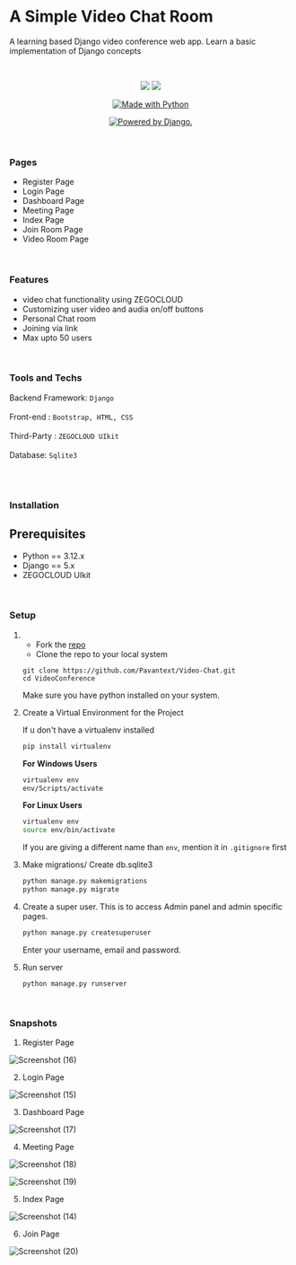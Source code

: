 # A Simple Video Chat Room
 A learning based Django video conference web app. Learn a basic implementation of Django concepts

<br>

<p align="center">
<a href="https://codeclimate.com/github/pkini2002/Social-media-web-app/maintainability">
<img src="https://api.codeclimate.com/v1/badges/b79b9943a5cb4340c05f/maintainability" /></a>
<a href="https://codeclimate.com/github/pkini2002/Social-media-web-app/test_coverage">
<img src="https://api.codeclimate.com/v1/badges/b79b9943a5cb4340c05f/test_coverage" /></a>
</p>

<p align="center">
<a href="https://www.python.org/"><img src="https://forthebadge.com/images/badges/made-with-python.svg" border="0" title="Made with Python" />
</p>

<p align="center">
<a href="http://www.djangoproject.com/"><img src="https://www.djangoproject.com/m/img/badges/djangopowered126x54.gif" border="0" alt="Powered by Django." title="Powered by Django." /></a>
</p>


<br>

### Pages

- Register Page
- Login Page
- Dashboard Page
- Meeting Page
- Index Page
- Join Room Page
- Video Room Page

  
<br>

### Features
- video chat functionality using ZEGOCLOUD
- Customizing user video and audia on/off buttons
- Personal Chat room
- Joining via link
- Max upto 50 users

<br>

### Tools and Techs

Backend Framework: `Django`
<br/><br/>
Front-end : `Bootstrap, HTML, CSS`
<br/><br/>
Third-Party : `ZEGOCLOUD UIkit`
<br/><br/>
Database: `Sqlite3`
<br/><br/>

<br>

### Installation

  ## Prerequisites
  - Python == 3.12.x
  - Django == 5.x
  - ZEGOCLOUD UIkit
    
<br>

### Setup
1. - Fork the [repo](https://github.com/Pavantext/Video-Chat)
   - Clone the repo to your local system
     
   ```git
   git clone https://github.com/Pavantext/Video-Chat.git
   cd VideoConference
   ```
   Make sure you have python installed on your system.
   
2. Create a Virtual Environment for the Project

   If u don't have a virtualenv installed

   ```bash
   pip install virtualenv
   ```
   **For Windows Users**
   ```bash
   virtualenv env
   env/Scripts/activate
   ```

   **For Linux Users**
   ```bash
   virtualenv env
   source env/bin/activate
   ```

   If you are giving a different name than `env`, mention it in `.gitignore` first
   
3. Make migrations/ Create db.sqlite3

   ```bash
   python manage.py makemigrations
   python manage.py migrate
   ```

4. Create a super user.
   This is to access Admin panel and admin specific pages.

   ```djangotemplate
   python manage.py createsuperuser
   ```
   
   Enter your username, email and password.
   
5. Run server
   ```bash
   python manage.py runserver

  
### Snapshots

1. Register Page

![Screenshot (16)](https://github.com/user-attachments/assets/0d88fc5a-3fe9-40da-9485-dbdba76dcc1f)

2. Login Page

![Screenshot (15)](https://github.com/user-attachments/assets/1984a8ce-efd7-422c-b3f1-fe810814373c)

3. Dashboard Page

![Screenshot (17)](https://github.com/user-attachments/assets/896bf382-10ae-4c1d-9783-e5e68c41763b)

4. Meeting Page

![Screenshot (18)](https://github.com/user-attachments/assets/93133d9d-51af-41e4-b569-aa4454bdba29)

![Screenshot (19)](https://github.com/user-attachments/assets/90e68bf6-0647-43ae-822f-941acce090ca)

5. Index Page

![Screenshot (14)](https://github.com/user-attachments/assets/051b3fc2-facf-4483-b95a-6c7b0b5e7304)

6. Join Page

![Screenshot (20)](https://github.com/user-attachments/assets/b6c84956-2e94-458d-a626-78eed18139e1)

 

